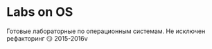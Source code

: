 # Labs on OS
  Готовые лабораторные по операционным системам. Не исключен рефакторинг :smirk:
  2015-2016v
